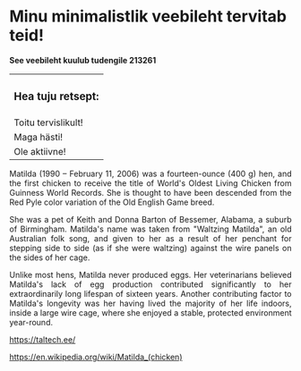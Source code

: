 <html>
   <body>
        <h1><strong>Minu minimalistlik veebileht tervitab teid!</strong></h1>
        <p><strong>See veebileht kuulub tudengile 213261</strong></p>
   </body>
   <table style="width:100%">
   <tbody>
     <tr>
     <td style="width: 100%;">
        <h3>Hea tuju retsept:</h3>
    </td>
    </tr>
    <tr>
        <td style="width: 100%;">Toitu tervislikult!</td>
    </tr>
    <tr>
       <td style="width: 100%;">Maga h&auml;sti!</td>
    </tr>
    <tr>
      <td style="width: 100%;">Ole aktiivne!</td>
    </tr>
  </tbody>
</table>
   
   
   
   
<p style="text-align: justify;">Matilda (1990 &ndash; February 11, 2006) was a fourteen-ounce (400 g) hen, and the first chicken to receive the title of World's Oldest Living Chicken from Guinness World Records. She is thought to have been descended from the Red Pyle color variation of the Old English Game breed.</p>
<p style="text-align: justify;">She was a pet of Keith and Donna Barton of Bessemer, Alabama, a suburb of Birmingham. Matilda's name was taken from "Waltzing Matilda", an old Australian folk song, and given to her as a result of her penchant for stepping side to side (as if she were waltzing) against the wire panels on the sides of her cage.</p>
<p style="text-align: justify;">Unlike most hens, Matilda never produced eggs. Her veterinarians believed Matilda's lack of egg production contributed significantly to her extraordinarily long lifespan of sixteen years. Another contributing factor to Matilda's longevity was her having lived the majority of her life indoors, inside a large wire cage, where she enjoyed a stable, protected environment year-round.</p>
<p><a href="https://taltech.ee/">https://taltech.ee/</a></p>
<p><a href="https://en.wikipedia.org/wiki/Matilda_(chicken)">https://en.wikipedia.org/wiki/Matilda_(chicken)</a></p>
<p><img src="https://upload.wikimedia.org/wikipedia/en/9/90/Matilda_the_Performing_Chicken_%28profile%29.png" alt="" /></p>
</html>
